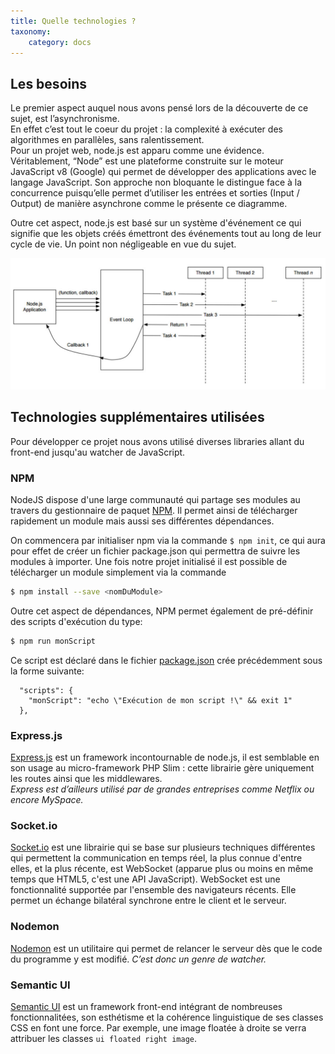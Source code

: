 ```yaml
---
title: Quelle technologies ?
taxonomy:
    category: docs
---
```


## Les besoins
Le premier aspect auquel nous avons pensé lors de la découverte de ce sujet, est l’asynchronisme. <br>
En effet c’est tout le coeur du projet : la complexité à exécuter des algorithmes en parallèles, sans ralentissement.  <br>
Pour un projet web, node.js est apparu comme une évidence. Véritablement, “Node” est une plateforme construite sur le moteur JavaScript v8 (Google) qui permet de développer des applications avec le langage JavaScript.
Son approche non bloquante le distingue face à la concurrence puisqu’elle permet d’utiliser les entrées et sorties (Input / Output) de manière asynchrone comme le présente ce diagramme. <br>


Outre cet aspect, node.js est basé sur un système d'événement ce qui signifie que les objets créés émettront des événements tout au long de leur cycle de vie. Un point non négligeable en vue du sujet.

![](diagram.jpg)



## Technologies supplémentaires utilisées
Pour développer ce projet nous avons utilisé diverses libraries allant du front-end jusqu'au watcher de JavaScript.


### NPM

NodeJS dispose d'une large communauté qui partage ses modules au travers du gestionnaire de paquet [NPM](https://www.npmjs.com/). Il permet ainsi de télécharger rapidement un module mais aussi ses différentes dépendances.

On commencera par initialiser npm via la commande `$ npm init`, ce qui aura pour effet de créer un fichier package.json qui permettra de suivre les modules à importer. Une fois notre projet initialisé il est possible de télécharger un module simplement via la commande 
```bash
$ npm install --save <nomDuModule>
```

Outre cet aspect de dépendances, NPM permet également de pré-définir des scripts d'exécution du type:
```bash
$ npm run monScript
```

Ce script est déclaré dans le fichier [package.json](https://github.com/TPCISIIE/WebLab/blob/master/package.json) crée précédemment sous la forme suivante:
```
  "scripts": {
    "monScript": "echo \"Exécution de mon script !\" && exit 1"
  },
```

### Express.js
[Express.js](https://expressjs.com/) est un framework incontournable de node.js, il est semblable en son usage au micro-framework PHP Slim : cette librairie gère uniquement les routes ainsi que les middlewares. <br>
*Express est d’ailleurs utilisé par de grandes entreprises comme Netflix ou encore MySpace.*

### Socket.io 
[Socket.io](https://socket.io/) est une librairie qui se base sur plusieurs techniques différentes qui permettent la communication en temps réel, la plus connue d'entre elles, et la plus récente, est WebSocket (apparue plus ou moins en même temps que HTML5, c'est une API JavaScript). WebSocket est une fonctionnalité supportée par l'ensemble des navigateurs récents. Elle permet un échange bilatéral synchrone entre le client et le serveur.

### Nodemon
[Nodemon](https://nodemon.io/) est un utilitaire qui permet de relancer le serveur dès que le code du programme y est modifié. *C’est donc un genre de watcher.*

### Semantic UI
[Semantic UI](https://semantic-ui.com) est un framework front-end intégrant de nombreuses fonctionnalitées, son esthétisme et la cohérence linguistique de ses classes CSS en font une force. Par exemple, une image floatée à droite se verra attribuer les classes `ui floated right image`.
